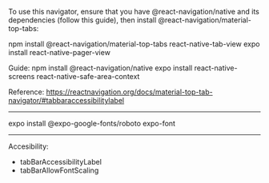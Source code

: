 To use this navigator, ensure that you have @react-navigation/native and its dependencies (follow this guide), then install @react-navigation/material-top-tabs:

npm install @react-navigation/material-top-tabs react-native-tab-view
expo install react-native-pager-view



Guide:
npm install @react-navigation/native
expo install react-native-screens react-native-safe-area-context

Reference:
https://reactnavigation.org/docs/material-top-tab-navigator/#tabbaraccessibilitylabel

----------------------


expo install @expo-google-fonts/roboto expo-font


-------------
Accesibility:
- tabBarAccessibilityLabel
- tabBarAllowFontScaling